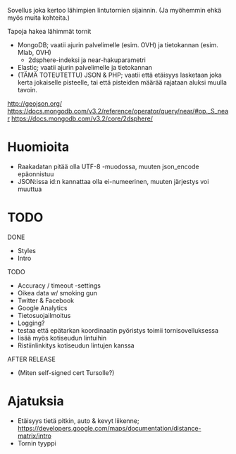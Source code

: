 
Sovellus joka kertoo lähimpien lintutornien sijainnin. (Ja myöhemmin ehkä myös muita kohteita.)

Tapoja hakea lähimmät tornit
- MongoDB; vaatii ajurin palvelimelle (esim. OVH) ja tietokannan (esim. Mlab, OVH)
	- 2dsphere-indeksi ja near-hakuparametri
- Elastic; vaatii ajurin palvelimelle ja tietokannan
- (TÄMÄ TOTEUTETTU) JSON & PHP; vaatii että etäisyys lasketaan joka kerta jokaiselle pisteelle, tai että pisteiden määrää rajataan aluksi muulla tavoin.

http://geojson.org/
https://docs.mongodb.com/v3.2/reference/operator/query/near/#op._S_near
https://docs.mongodb.com/v3.2/core/2dsphere/

Huomioita
=========

- Raakadatan pitää olla UTF-8 -muodossa, muuten json_encode epäonnistuu
- JSON:issa id:n kannattaa olla ei-numeerinen, muuten järjestys voi muuttua

TODO
====


DONE
- Styles
- Intro

TODO
- Accuracy / timeout -settings
- Oikea data w/ smoking gun
- Twitter & Facebook
- Google Analytics
- Tietosuojailmoitus
- Logging?
- testaa että epätarkan koordinaatin pyöristys toimii tornisovelluksessa
- lisää myös kotiseudun lintuihin
- Ristiinlinkitys kotiseudun lintujen kanssa

AFTER RELEASE
- (Miten self-signed cert Tursolle?)


Ajatuksia
=========

- Etäisyys tietä pitkin, auto & kevyt liikenne; https://developers.google.com/maps/documentation/distance-matrix/intro
- Tornin tyyppi


